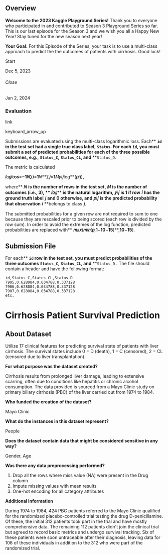 ## Overview

**Welcome to the 2023 Kaggle Playground Series!** Thank you to everyone who participated in and contributed to Season 3 Playground Series so far. This is our last episode for the Season 3 and we wish you all a Happy New Year! Stay tuned for the new season next year!

**Your Goal:** For this Episode of the Series, your task is to use a multi-class approach to predict the the outcomes of patients with cirrhosis. Good luck!

Start

Dec 5, 2023

###### Close

Jan 2, 2024

### Evaluation

link

keyboard_arrow_up

Submissions are evaluated using the multi-class logarithmic loss. Each** **`id` in the test set had a single true class label,** **`Status`. For each** **`id`, you must submit a set of predicted probabilities for each of the three possible outcomes, e.g.,** **`Status_C`,** **`Status_CL`, and** **`Status_D`.

The metric is calculated

**𝑙**𝑜**𝑔**𝑙**𝑜**𝑠**𝑠**=**−**1**𝑁**∑**𝑖**=**1**𝑁**∑**𝑗**=**1**𝑀**𝑦**𝑖**𝑗**log**(**𝑝**𝑖**𝑗**)**,**

where** **𝑁** **is the number of rows in the test set,** **𝑀** **is the number of outcomes (i.e., 3), ** **𝑙**𝑜**𝑔** **is the natural logarithm,** **𝑦**𝑖**𝑗** **is 1 if row** **𝑖** **has the ground truth label** **𝑗** **and 0 otherwise, and** **𝑝**𝑖**𝑗** **is the predicted probability that observation** **𝑖** **belongs to class **𝑗**.

The submitted probabilities for a given row are not required to sum to one because they are rescaled prior to being scored (each row is divided by the row sum). In order to avoid the extremes of the log function, predicted probabilities are replaced with** **𝑚**𝑎**𝑥**(**𝑚**𝑖**𝑛**(**𝑝**,**1**−**10**−**15**)**,**10**−**15**).

## Submission File

For each** **`id` row in the test set, you must predict probabilities of the three outcomes** **`Status_C`,** **`Status_CL`, and** **`Status_D` . The file should contain a header and have the following format:

```
id,Status_C,Status_CL,Status_D
7905,0.628084,0.034788,0.337128
7906,0.628084,0.034788,0.337128
7907,0.628084,0.034788,0.337128
etc.
```



# Cirrhosis Patient Survival Prediction


## About Dataset

Utilize 17 clinical features for predicting survival state of patients with liver cirrhosis. The survival states include 0 = D (death), 1 = C (censored), 2 = CL (censored due to liver transplantation).

**For what purpose was the dataset created?**

Cirrhosis results from prolonged liver damage, leading to extensive scarring, often due to conditions like hepatitis or chronic alcohol consumption. The data provided is sourced from a Mayo Clinic study on primary biliary cirrhosis (PBC) of the liver carried out from 1974 to 1984.

**Who funded the creation of the dataset?**

Mayo Clinic

**What do the instances in this dataset represent?**

People

**Does the dataset contain data that might be considered sensitive in any way?**

Gender, Age

**Was there any data preprocessing performed?**

1. Drop all the rows where miss value (NA) were present in the Drug column
2. Impute missing values with mean results
3. One-hot encoding for all category attributes

**Additional Information**

During 1974 to 1984, 424 PBC patients referred to the Mayo Clinic qualified for the randomized placebo-controlled trial testing the drug D-penicillamine. Of these, the initial 312 patients took part in the trial and have mostly comprehensive data. The remaining 112 patients didn't join the clinical trial but agreed to record basic metrics and undergo survival tracking. Six of these patients were soon untraceable after their diagnosis, leaving data for 106 of these individuals in addition to the 312 who were part of the randomized trial.
